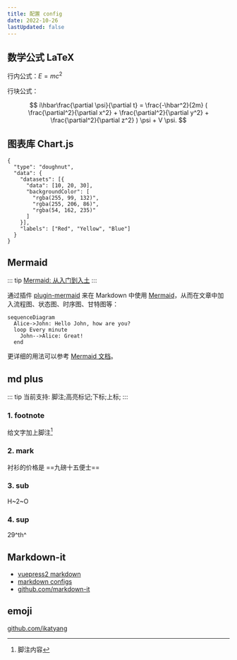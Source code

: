 ```yaml
---
title: 配置 config
date: 2022-10-26
lastUpdated: false
---
```


## 数学公式 LaTeX

行内公式：$E = mc^2$

行块公式：

$$
i\hbar\frac{\partial \psi}{\partial t} = \frac{-\hbar^2}{2m} ( \frac{\partial^2}{\partial x^2} + \frac{\partial^2}{\partial y^2} + \frac{\partial^2}{\partial z^2} ) \psi + V \psi.
$$

## 图表库 Chart.js

```chart
{
  "type": "doughnut",
  "data": {
    "datasets": [{
      "data": [10, 20, 30],
      "backgroundColor": [
        "rgba(255, 99, 132)",
        "rgba(255, 206, 86)",
        "rgba(54, 162, 235)"
      ]
    }],
    "labels": ["Red", "Yellow", "Blue"]
  }
}
```

## Mermaid

::: tip
[Mermaid: 从入门到入土](https://zhuanlan.zhihu.com/p/355997933)
:::

通过插件 [plugin-mermaid](https://v2-vuepress-theme-gungnir.vercel.app/zh/docs/plugins/mermaid.html#%E9%85%8D%E7%BD%AE%E9%A1%B9) 来在 Markdown 中使用 [Mermaid](https://mermaid-js.github.io/mermaid/#/)，从而在文章中加入流程图、状态图、时序图、甘特图等：

```mermaid
sequenceDiagram
  Alice->John: Hello John, how are you?
  loop Every minute
    John-->Alice: Great!
  end
```

更详细的用法可以参考 [Mermaid 文档](https://mermaid-js.github.io/)。

## md plus

::: tip
当前支持: 脚注;高亮标记;下标;上标;
:::

### 1. footnote

给文字加上脚注[^1]

[^1]: 脚注内容

### 2. mark

衬衫的价格是 ==九磅十五便士==

### 3. sub

H~2~O

### 4. sup

29^th^

## Markdown-it

- [vuepress2 markdown](https://v2.vuepress.vuejs.org/zh/guide/markdown.html#%E4%BB%A3%E7%A0%81%E5%9D%97)
- [markdown configs](https://v2.vuepress.vuejs.org/zh/reference/config.html#markdown-code)
- [github.com/markdown-it](https://github.com/markdown-it/markdown-it#init-with-presets-and-options)

## emoji

[github.com/ikatyang](https://github.com/ikatyang/emoji-cheat-sheet/blob/master/README.md#table-of-contents)
